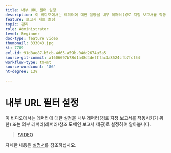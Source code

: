 ```yaml
---
title: 내부 URL 필터 설정
description: 이 비디오에서는 레퍼러에 대한 설정을 내부 레퍼러(경로 지정 보고서를 작동시키기 위한) 또는 외부 레퍼러(레퍼러/참조 도메인 보고서 제공)로 설정하여 알아봅니다.
feature: 보고서 세트 설정
topic: 관리
role: Administrator
level: Beginner
doc-type: feature video
thumbnail: 333043.jpg
kt: 7709
exl-id: 91d8ae87-b5cb-4d65-a59b-04dd2674a5a5
source-git-commit: a1606697b78d1a48d4defffac3a8524cfb7fcf54
workflow-type: tm+mt
source-wordcount: '86'
ht-degree: 13%

---
```


# 내부 URL 필터 설정

이 비디오에서는 레퍼러에 대한 설정을 내부 레퍼러(경로 지정 보고서를 작동시키기 위한) 또는 외부 레퍼러(레퍼러/참조 도메인 보고서 제공)로 설정하여 알아봅니다.

>[!VIDEO](https://video.tv.adobe.com/v/333043/?quality=12&learn=on)

자세한 내용은 [설명서](https://experienceleague.adobe.com/docs/analytics/admin/admin-tools/internal-url-filter-admin.html)를 참조하십시오.
